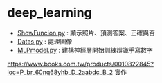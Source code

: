 # deep_learning
* [ShowFuncion.py](/ShowFunction.py/) : 顯示照片、預測答案、正確與否
* [Datas.py](/Data.py/) : 處理圖像
* [MLPmodel.py](/MLPmodel.py/) : 建構神經層開始訓練辨識手寫數字

https://www.books.com.tw/products/0010822845?loc=P_br_60nq68yhb_D_2aabdc_B_2 實作  
